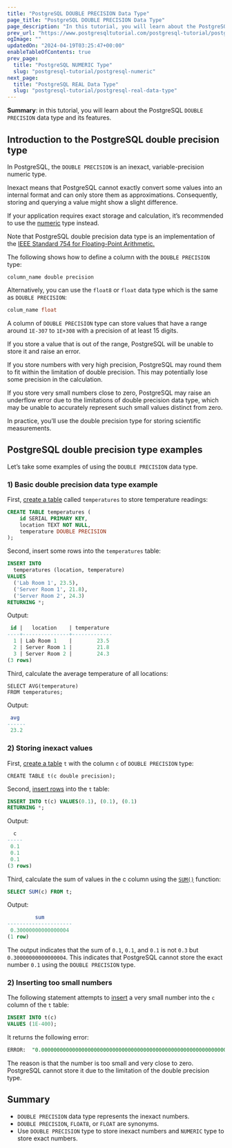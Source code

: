 ```yaml
---
title: "PostgreSQL DOUBLE PRECISION Data Type"
page_title: "PostgreSQL DOUBLE PRECISION Data Type"
page_description: "In this tutorial, you will learn about the PostgreSQL DOUBLE PRECISION data type and its features."
prev_url: "https://www.postgresqltutorial.com/postgresql-tutorial/postgresql-double-precision-type/"
ogImage: ""
updatedOn: "2024-04-19T03:25:47+00:00"
enableTableOfContents: true
prev_page: 
  title: "PostgreSQL NUMERIC Type"
  slug: "postgresql-tutorial/postgresql-numeric"
next_page: 
  title: "PostgreSQL REAL Data Type"
  slug: "postgresql-tutorial/postgresql-real-data-type"
---
```





**Summary**: in this tutorial, you will learn about the PostgreSQL `DOUBLE PRECISION` data type and its features.


## Introduction to the PostgreSQL double precision type

In PostgreSQL, the `DOUBLE PRECISION` is an inexact, variable\-precision numeric type.

Inexact means that PostgreSQL cannot exactly convert some values into an internal format and can only store them as approximations. Consequently, storing and querying a value might show a slight difference.

If your application requires exact storage and calculation, it’s recommended to use the [numeric](postgresql-numeric) type instead.

Note that PostgreSQL double precision data type is an implementation of the [IEEE Standard 754 for Floating\-Point Arithmetic.](https://ieeexplore.ieee.org/document/8766229)

The following shows how to define a column with the `DOUBLE PRECISION` type:


```csssql
column_name double precision
```
Alternatively, you can use the `float8` or `float` data type which is the same as `DOUBLE PRECISION`:


```sql
colum_name float
```
A column of `DOUBLE PRECISION` type can store values that have a range around `1E-307` to `1E+308` with a precision of at least 15 digits.

If you store a value that is out of the range, PostgreSQL will be unable to store it and raise an error.

If you store numbers with very high precision, PostgreSQL may round them to fit within the limitation of double precision. This may potentially lose some precision in the calculation.

If you store very small numbers close to zero, PostgreSQL may raise an underflow error due to the limitations of double precision data type, which may be unable to accurately represent such small values distinct from zero.

In practice, you’ll use the double precision type for storing scientific measurements.


## PostgreSQL double precision type examples

Let’s take some examples of using the `DOUBLE PRECISION` data type.


### 1\) Basic double precision data type example

First, [create a table](postgresql-create-table) called `temperatures` to store temperature readings:


```sql
CREATE TABLE temperatures (
    id SERIAL PRIMARY KEY,
    location TEXT NOT NULL,
    temperature DOUBLE PRECISION
);
```
Second, insert some rows into the `temperatures` table:


```sql
INSERT INTO
  temperatures (location, temperature)
VALUES
  ('Lab Room 1', 23.5),
  ('Server Room 1', 21.8),
  ('Server Room 2', 24.3)
RETURNING *;
```
Output:


```sql
 id |   location    | temperature
----+---------------+-------------
  1 | Lab Room 1    |        23.5
  2 | Server Room 1 |        21.8
  3 | Server Room 2 |        24.3
(3 rows)
```
Third, calculate the average temperature of all locations:


```
SELECT AVG(temperature) 
FROM temperatures;
```
Output:


```sql
 avg
------
 23.2
```

### 2\) Storing inexact values

First, [create a table](postgresql-create-table) `t` with the column `c` of `DOUBLE PRECISION` type:


```
CREATE TABLE t(c double precision);
```
Second, [insert rows](postgresql-insert-multiple-rows) into the `t` table:


```sql
INSERT INTO t(c) VALUES(0.1), (0.1), (0.1)
RETURNING *;
```
Output:


```sql
  c
-----
 0.1
 0.1
 0.1
(3 rows)
```
Third, calculate the sum of values in the c column using the [`SUM()`](../postgresql-aggregate-functions/postgresql-sum-function) function:


```sql
SELECT SUM(c) FROM t;
```
Output:


```sql
         sum
---------------------
 0.30000000000000004
(1 row)
```
The output indicates that the sum of `0.1`, `0.1`, and `0.1` is not `0.3` but `0.30000000000000004`. This indicates that PostgreSQL cannot store the exact number `0.1` using the `DOUBLE PRECISION` type.


### 2\) Inserting too small numbers

The following statement attempts to [insert](postgresql-insert) a very small number into the `c` column of the `t` table:


```sql
INSERT INTO t(c) 
VALUES (1E-400);
```
It returns the following error:


```sql
ERROR:  "0.0000000000000000000000000000000000000000000000000000000000000000000000000000000000000000000000000000000000000000000000000000000000000000000000000000000000000000000000000000000000000000000000000000000000000000000000000000000000000000000000000000000000000000000000000000000000000000000000000000000000000000000000000000000000000000000000000000000000000000000000000000000000000000000000000000000000000001" is out of range for type double precision
```
The reason is that the number is too small and very close to zero. PostgreSQL cannot store it due to the limitation of the double precision type.


## Summary

* `DOUBLE PRECISION` data type represents the inexact numbers.
* `DOUBLE PRECISION`, `FLOAT8`, or `FLOAT` are synonyms.
* Use `DOUBLE PRECISION` type to store inexact numbers and `NUMERIC` type to store exact numbers.

